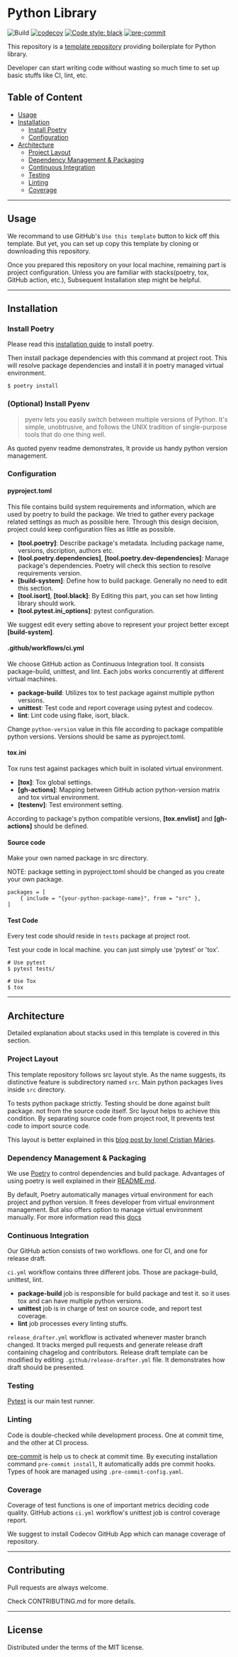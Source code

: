 # Python Library

![Build](https://github.com/8percent/python-library/actions/workflows/ci.yml/badge.svg)
[![codecov](https://codecov.io/gh/8percent/python-library/branch/master/graph/badge.svg?token=J7S8RQ32Y0)](https://codecov.io/gh/8percent/python-library)
[![Code style: black](https://img.shields.io/badge/code%20style-black-000000.svg)](https://github.com/psf/black)
[![pre-commit](https://img.shields.io/badge/pre--commit-enabled-brightgreen?logo=pre-commit&logoColor=white)](https://github.com/pre-commit/pre-commit)


This repository is a [template repository](https://docs.github.com/en/repositories/creating-and-managing-repositories/creating-a-repository-from-a-template) providing boilerplate for Python library.

Developer can start writing code without wasting so much time to set up basic stuffs like CI, lint, etc.

## Table of Content
- [Usage](#usage)
- [Installation](#installation)
  - [Install Poetry](#install-poetry)
  - [Configuration](#configuration)
- [Architecture](#architecture)
  - [Project Layout](#project-layout)
  - [Dependency Management & Packaging](#dependency-management--packaging)
  - [Continuous Integration](#continuous-integration)
  - [Testing](#testing)
  - [Linting](#linting)
  - [Coverage](#coverage)

---

## Usage
We recommand to use GitHub's `Use this template` button to kick off this template.
But yet, you can set up copy this template by cloning or downloading this repository.

Once you prepared this repository on your local machine, remaining part is project configuration.
Unless you are familiar with stacks(poetry, tox, GitHub action, etc.),
Subsequent Installation step might be helpful.

---

## Installation

### Install Poetry
Please read this [installation guide](https://github.com/pyenv/pyenv#installation) to install poetry.

Then install package dependencies with this command at project root.
This will resolve package dependencies and install it in poetry managed virtual environment.
```
$ poetry install
```

### (Optional) Install Pyenv
> pyenv lets you easily switch between multiple versions of Python.
It's simple, unobtrusive, and follows the UNIX tradition of single-purpose tools that do one thing well.

As quoted pyenv readme demonstrates, It provide us handy python version management.

### Configuration

#### pyproject.toml
This file contains build system requirements and information, which are used by poetry to build the package.
We tried to gather every package related settings as much as possible here.
Through this design decision, project could keep configuration files as little as possible.

- **[tool.poetry]**: Describe package's metadata. Including package name, versions, dscription, authors etc.
- **[tool.poetry.dependencies]**, **[tool.poetry.dev-dependencies]**: Manage package's dependencies. Poetry will check this section to resolve requirements version.
- **[build-system]**: Define how to build package. Generally no need to edit this section.
- **[tool.isort]**, **[tool.black]**: By Editing this part, you can set how linting library should work.
- **[tool.pytest.ini_options]**: pytest configuration.

We suggest edit every setting above to represent your project better except **[build-system]**.

#### .github/workflows/ci.yml
We choose GitHub action as Continuous Integration tool. It consists package-build, unittest, and lint.
Each jobs works concurrently at different virtual machines.

- **package-build**: Utilizes tox to test package against multiple python versions.
- **unittest**: Test code and report coverage using pytest and codecov.
- **lint**: Lint code using flake, isort, black.

Change `python-version` value in this file according to package compatible python versions. Versions should be same as pyproject.toml.

#### tox.ini
Tox runs test against packages which built in isolated virtual environment.

- **[tox]**: Tox global settings.
- **[gh-actions]**: Mapping between GitHub action python-version matrix and tox virtual environment.
- **[testenv]**: Test environment setting.

According to package's python compatible versions, **[tox.envlist]** and **[gh-actions]** should be defined.

#### Source code
Make your own named package in src directory.

NOTE: package setting in pyproject.toml should be changed as you create your own package.
```
packages = [
    { include = "{your-python-package-name}", from = "src" },
]
```

#### Test Code
Every test code should reside in `tests` package at project root.

Test your code in local machine. you can just simply use 'pytest' or 'tox'.
```
# Use pytest
$ pytest tests/

# Use Tox
$ tox
```

---

## Architecture
Detailed explanation about stacks used in this template is covered in this section.

### Project Layout
This template repository follows src layout style. As the name suggests, its distinctive feature is subdirectory named `src`.
Main python packages lives inside `src` directory.

To tests python package strictly. Testing should be done against built package. not from the source code itself.
Src layout helps to achieve this condition. By separating source code from project root, It prevents test code to import source code.

This layout is better explained in this [blog post by Ionel Cristian Mărieș](https://blog.ionelmc.ro/2014/05/25/python-packaging/#the-structure).

### Dependency Management & Packaging
We use [Poetry](https://github.com/python-poetry/poetry) to control dependencies and build package.
Advantages of using poetry is well explained in their [README.md](https://github.com/python-poetry/poetry/blob/master/README.md).

By default, Poetry automatically manages virtual environment for each project and python version.
It frees developer from virtual environment management. But also offers option to manage virtual environment manually.
For more information read this [docs](https://python-poetry.org/docs/managing-environments/)

### Continuous Integration
Our GitHub action consists of two workflows. one for CI, and one for release draft.

`ci.yml` workflow contains three different jobs. Those are package-build, unittest, lint.
- **package-build** job is responsible for build package and test it. so it uses tox and can have multiple python versions.
- **unittest** job is in charge of test on source code, and report test coverage.
- **lint** job processes every linting stuffs.

`release_drafter.yml` workflow is activated whenever master branch changed.
It tracks merged pull requests and generate release draft containing chagelog and contributors.
Release draft template can be modified by editing `.github/release-drafter.yml` file.
It demonstrates how draft should be presented.

### Testing
[Pytest](https://github.com/pytest-dev/pytest/) is our main test runner.

### Linting
Code is double-checked while development process. One at commit time, and the other at CI process.

[pre-commit](https://pre-commit.com/) is help us to check at commit time. By executing installation command `pre-commit install`,
It automatically adds pre commit hooks. Types of hook are managed using `.pre-commit-config.yaml`.

### Coverage
Coverage of test functions is one of important metrics deciding code quality.
GitHub actions `ci.yml` workflow's unittest job is control coverage report.

We suggest to install Codecov GitHub App which can manage coverage of repository.

---

## Contributing
Pull requests are always welcome.

Check CONTRIBUTING.md for more details.

---

## License
Distributed under the terms of the MIT license.
